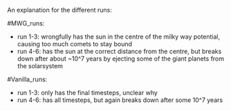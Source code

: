 An explanation for the different runs:

#MWG_runs:
- run 1-3: wrongfully has the sun in the centre of the milky way potential, causing too much comets to stay bound
- run 4-6: has the sun at the correct distance from the centre, but breaks down after about ~10^7 years by ejecting some of the giant planets from the solarsystem

#Vanilla_runs:
- run 1-3: only has the final timesteps, unclear why
- run 4-6: has all timesteps, but again breaks down after some 10^7 years
